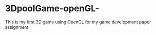 # 3DpoolGame-openGL-
This is my first 3D game using OpenGL for my game development paper assignment
